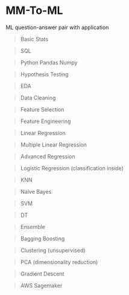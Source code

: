 # MM-To-ML
ML question-answer pair with application

> Basic Stats

> SQL

> Python
  > Pandas
  > Numpy
  
> Hypothesis Testing

> EDA

> Data Cleaning

> Feature Selection

> Feature Engineering

> Linear Regression

> Multiple Linear Regression

> Advanced Regression

> Logistic Regression (classification inside)

> KNN

> Naive Bayes

> SVM

> DT

> Ensemble

  > Bagging
  > Boosting
  
> Clustering (unsupervised)

> PCA (dimensionality reduction)

> Gradient Descent

> AWS Sagemaker
